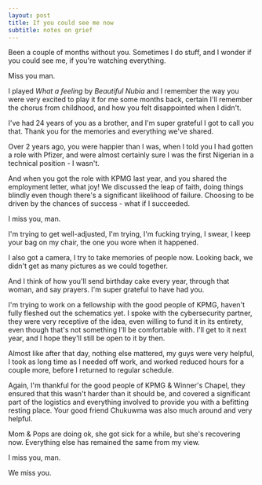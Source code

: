 ```yaml
---
layout: post
title: If you could see me now
subtitle: notes on grief
---
```


Been a couple of months without you. Sometimes I do stuff, and I wonder if you could see me, if you're watching everything. 

Miss you man. 

I played _What a feeling_ by _Beautiful Nubia_ and I remember the way you were very excited to play it for me some months back, certain I'll remember the chorus from childhood, and how you felt disappointed when I didn't. 

I've had 24 years of you as a brother, and I'm super grateful I got to call you that.  Thank you for the memories and everything we've shared. 

Over 2 years ago, you were happier than I was, when I told you I had gotten a role with Pfizer, and were almost certainly sure I was the first Nigerian in a technical position - I wasn't. 

And when you got the role with KPMG last year, and you shared the employment letter, what joy!
We discussed the leap of faith, doing things blindly even though there's a significant likelihood of failure. Choosing to be driven by the chances of success - what if I succeeded. 

I miss you, man. 

I'm trying to get well-adjusted, I'm trying, I'm fucking trying, I swear, I keep your bag on my chair, the one you wore when it happened. 

I also got a camera, I try to take memories of people now. Looking back, we didn't get as many pictures as we could together. 

And I think of how you'll send birthday cake every year, through that woman, and say prayers. I'm super grateful to have had you. 

I'm trying to work on a fellowship with the good people of KPMG, haven't fully fleshed out the schematics yet. I spoke with the cybersecurity partner, they were very receptive of the idea, even willing to fund it in its entirety, even though that's not something I'll be comfortable with. I'll get to it next year, and I hope they'll still be open to it by then. 

Almost like after that day, nothing else mattered, my guys were very helpful, I took as long time as I needed off work, and worked reduced hours for a couple more, before I returned to regular schedule. 

Again, I'm thankful for the good people of KPMG & Winner's Chapel, they ensured that this wasn't harder than it should be, and covered a significant part of the logistics and everything involved to provide you with a befitting resting place. Your good friend Chukuwma was also much around and very helpful. 

Mom & Pops are doing ok, she got sick for a while, but she's recovering now. Everything else has remained the same from my view. 

I miss you, man. 

We miss you. 
